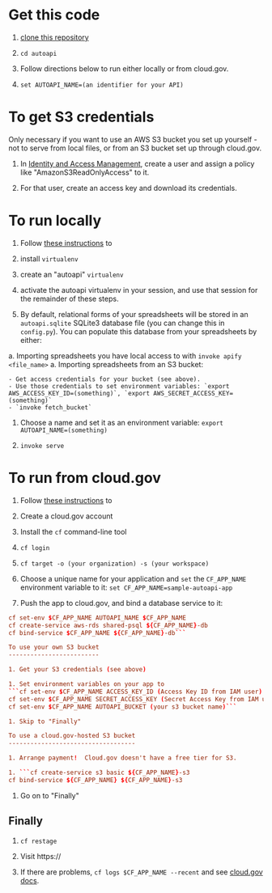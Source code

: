 
Get this code  
=============

1. [clone this repository]()

1. `cd autoapi`

1. Follow directions below to run either locally or from cloud.gov.

1. `set AUTOAPI_NAME=(an identifier for your API)`

To get S3 credentials
=====================

Only necessary if you want to use an AWS S3 bucket you set up yourself -
not to serve from local files, or from an S3 bucket set up through
cloud.gov.

1. In [Identity and Access Management](https://console.aws.amazon.com/iam),
create a user and assign a policy like "AmazonS3ReadOnlyAccess" to it.

1. For that user, create an access key and download its credentials.

To run locally
==============

1. Follow [these instructions]() to

  1. install `virtualenv`
  1. create an "autoapi" `virtualenv`
  1. activate the autoapi virtualenv in your session, and use that session for the remainder of these steps.

1. By default, relational forms of your spreadsheets will be stored in an
`autoapi.sqlite` SQLite3 database file (you can change this in `config.py`).
You can populate this database from your spreadsheets by either:

  a. Importing spreadsheets you have local access to with `invoke apify <file_name>`
  a. Importing spreadsheets from an S3 bucket:

    - Get access credentials for your bucket (see above).
    - Use those credentials to set environment variables: `export AWS_ACCESS_KEY_ID=(something)`, `export AWS_SECRET_ACCESS_KEY=(something)`
    - `invoke fetch_bucket`

1. Choose a name and set it as an environment variable: `export AUTOAPI_NAME=(something)`

1. `invoke serve`

To run from cloud.gov
=====================

1. Follow [these instructions]() to

  1. Create a cloud.gov account
  2. Install the `cf` command-line tool
  3. `cf login`
  4. `cf target -o (your organization) -s (your workspace)`

1. Choose a unique name for your application and `set` the `CF_APP_NAME` environment variable to it: `set CF_APP_NAME=sample-autoapi-app`

1. Push the app to cloud.gov, and bind a database service to it:

```cf push $CF_APP_NAME
cf set-env $CF_APP_NAME AUTOAPI_NAME $CF_APP_NAME
cf create-service aws-rds shared-psql ${CF_APP_NAME}-db
cf bind-service $CF_APP_NAME ${CF_APP_NAME}-db```

To use your own S3 bucket
-------------------------

1. Get your S3 credentials (see above)

1. Set environment variables on your app to
```cf set-env $CF_APP_NAME ACCESS_KEY_ID (Access Key ID from IAM user)
cf set-env $CF_APP_NAME SECRET_ACCESS_KEY (Secret Access Key from IAM user)
cf set-env $CF_APP_NAME AUTOAPI_BUCKET (your s3 bucket name)```

1. Skip to "Finally"

To use a cloud.gov-hosted S3 bucket
-----------------------------------

1. Arrange payment!  Cloud.gov doesn't have a free tier for S3.

1. ```cf create-service s3 basic ${CF_APP_NAME}-s3
cf bind-service ${CF_APP_NAME} ${CF_APP_NAME}-s3
```

1. Go on to "Finally"

Finally
-------

1. `cf restage`

1. Visit https://

1. If there are problems, `cf logs $CF_APP_NAME --recent` and see [cloud.gov docs]().
